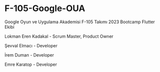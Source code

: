 # F-105-Google-OUA
Google Oyun ve Uygulama Akademisi F-105 Takımı 2023 Bootcamp Flutter Ekibi

Lokman Eren Kadakal - Scrum Master, Product Owner

Şevval Elmacı - Developer

İrem Duman - Developer

Emre Karatop - Developer
